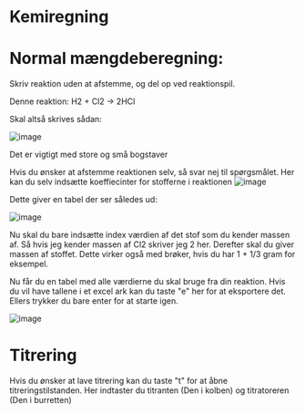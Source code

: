 # Kemiregning

# Normal mængdeberegning:

Skriv reaktion uden at afstemme, og del op ved reaktionspil.

Denne reaktion: H2 + Cl2 -> 2HCl

Skal altså skrives sådan:

![image](https://user-images.githubusercontent.com/32793938/112296925-90a9e080-8c95-11eb-840f-e20ad51aa3fb.png)

Det er vigtigt med store og små bogstaver

Hvis du ønsker at afstemme reaktionen selv, så svar nej til spørgsmålet.
Her kan du selv indsætte koeffiecinter for stofferne i reaktionen
![image](https://user-images.githubusercontent.com/32793938/112298459-55a8ac80-8c97-11eb-9a3b-99409e864b54.png)

Dette giver en tabel der ser således ud:

![image](https://user-images.githubusercontent.com/32793938/112298673-77099880-8c97-11eb-81e6-ff76de7bacd6.png)

Nu skal du bare indsætte index værdien af det stof som du kender massen af. Så hvis jeg kender massen af Cl2 skriver jeg 2 her.
Derefter skal du giver massen af stoffet. Dette virker også med brøker, hvis du har 1 + 1/3 gram for eksempel.

Nu får du en tabel med alle værdierne du skal bruge fra din reaktion. Hvis du vil have tallene i et excel ark kan du taste "e" her for at eksportere det. Ellers trykker du bare enter for at starte igen.

![image](https://user-images.githubusercontent.com/32793938/112299543-31999b00-8c98-11eb-95cf-54a039f48242.png)

# Titrering

Hvis du ønsker at lave titrering kan du taste "t" for at åbne titreringstilstanden. 
Her indtaster du titranten (Den i kolben) og titratoreren (Den i burretten)


